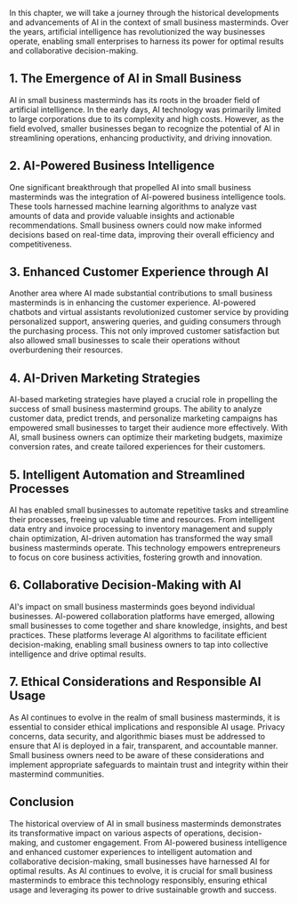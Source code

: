 
In this chapter, we will take a journey through the historical developments and advancements of AI in the context of small business masterminds. Over the years, artificial intelligence has revolutionized the way businesses operate, enabling small enterprises to harness its power for optimal results and collaborative decision-making.

## 1\. The Emergence of AI in Small Business

AI in small business masterminds has its roots in the broader field of artificial intelligence. In the early days, AI technology was primarily limited to large corporations due to its complexity and high costs. However, as the field evolved, smaller businesses began to recognize the potential of AI in streamlining operations, enhancing productivity, and driving innovation.

## 2\. AI-Powered Business Intelligence

One significant breakthrough that propelled AI into small business masterminds was the integration of AI-powered business intelligence tools. These tools harnessed machine learning algorithms to analyze vast amounts of data and provide valuable insights and actionable recommendations. Small business owners could now make informed decisions based on real-time data, improving their overall efficiency and competitiveness.

## 3\. Enhanced Customer Experience through AI

Another area where AI made substantial contributions to small business masterminds is in enhancing the customer experience. AI-powered chatbots and virtual assistants revolutionized customer service by providing personalized support, answering queries, and guiding consumers through the purchasing process. This not only improved customer satisfaction but also allowed small businesses to scale their operations without overburdening their resources.

## 4\. AI-Driven Marketing Strategies

AI-based marketing strategies have played a crucial role in propelling the success of small business mastermind groups. The ability to analyze customer data, predict trends, and personalize marketing campaigns has empowered small businesses to target their audience more effectively. With AI, small business owners can optimize their marketing budgets, maximize conversion rates, and create tailored experiences for their customers.

## 5\. Intelligent Automation and Streamlined Processes

AI has enabled small businesses to automate repetitive tasks and streamline their processes, freeing up valuable time and resources. From intelligent data entry and invoice processing to inventory management and supply chain optimization, AI-driven automation has transformed the way small business masterminds operate. This technology empowers entrepreneurs to focus on core business activities, fostering growth and innovation.

## 6\. Collaborative Decision-Making with AI

AI's impact on small business masterminds goes beyond individual businesses. AI-powered collaboration platforms have emerged, allowing small businesses to come together and share knowledge, insights, and best practices. These platforms leverage AI algorithms to facilitate efficient decision-making, enabling small business owners to tap into collective intelligence and drive optimal results.

## 7\. Ethical Considerations and Responsible AI Usage

As AI continues to evolve in the realm of small business masterminds, it is essential to consider ethical implications and responsible AI usage. Privacy concerns, data security, and algorithmic biases must be addressed to ensure that AI is deployed in a fair, transparent, and accountable manner. Small business owners need to be aware of these considerations and implement appropriate safeguards to maintain trust and integrity within their mastermind communities.

## Conclusion

The historical overview of AI in small business masterminds demonstrates its transformative impact on various aspects of operations, decision-making, and customer engagement. From AI-powered business intelligence and enhanced customer experiences to intelligent automation and collaborative decision-making, small businesses have harnessed AI for optimal results. As AI continues to evolve, it is crucial for small business masterminds to embrace this technology responsibly, ensuring ethical usage and leveraging its power to drive sustainable growth and success.
